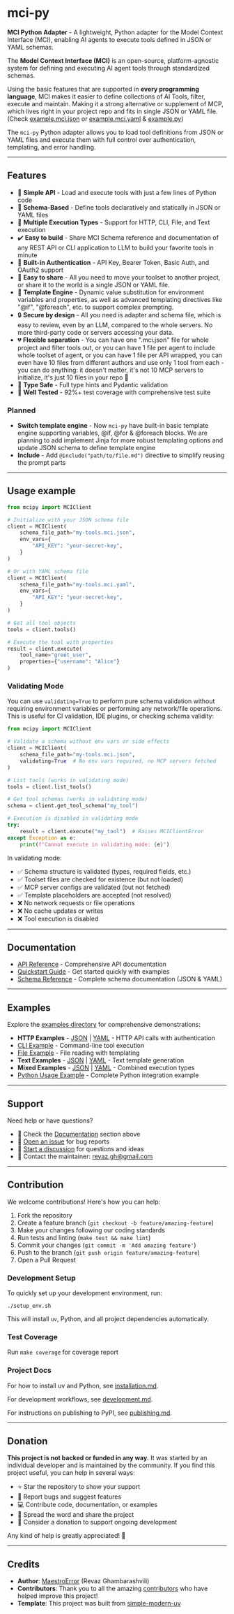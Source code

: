 # mci-py

**MCI Python Adapter** - A lightweight, Python adapter for the Model Context Interface (MCI), enabling AI agents to execute tools defined in JSON or YAML schemas.

The **Model Context Interface (MCI)** is an open-source, platform-agnostic system for defining and executing AI agent tools through standardized schemas.

Using the basic features that are supported in **every programming language**, MCI makes it easier to define collections of AI Tools, filter, execute and maintain. Making it a strong alternative or supplement of MCP, which lives right in your project repo and fits in single JSON or YAML file. (Check [example.mci.json](https://github.com/Model-Context-Interface/mci-py/blob/main/example.mci.json) or [example.mci.yaml](https://github.com/Model-Context-Interface/mci-py/blob/main/example.mci.yaml) & [example.py](https://github.com/Model-Context-Interface/mci-py/blob/main/example.py))

The `mci-py` Python adapter allows you to load tool definitions from JSON or YAML files and execute them with full control over authentication, templating, and error handling.

---

## Features

- 🚀 **Simple API** - Load and execute tools with just a few lines of Python code
- 📝 **Schema-Based** - Define tools declaratively and statically in JSON or YAML files
- 🔄 **Multiple Execution Types** - Support for HTTP, CLI, File, and Text execution
- ✔️ **Easy to build** - Share MCI Schema reference and documentation of any REST API or CLI application to LLM to build your favorite tools in minute
- 🔐 **Built-in Authentication** - API Key, Bearer Token, Basic Auth, and OAuth2 support
- 🔁 **Easy to share** - All you need to move your toolset to another project, or share it to the world is a single JSON or YAML file.
- 🎯 **Template Engine** - Dynamic value substitution for environment variables and properties, as well as advanced templating directives like "@if", "@foreach", etc. to support complex prompting.
- 🔒 **Secure by design** - All you need is adapter and schema file, which is easy to review, even by an LLM, compared to the whole servers. No more third-party code or servers accessing your data.
- 💔 **Flexible separation** - You can have one ".mci.json" file for whole project and filter tools out, or you can have 1 file per agent to include whole toolset of agent, or you can have 1 file per API wrapped, you can even have 10 files from different authors and use only 1 tool from each - you can do anything: it doesn't matter, it's not 10 MCP servers to initialize, it's just 10 files in your repo 🤷
- 🎨 **Type Safe** - Full type hints and Pydantic validation
- 🧪 **Well Tested** - 92%+ test coverage with comprehensive test suite

### Planned

- **Switch template engine** - Now `mci-py` have built-in basic template engine supporting variables, @if, @for & @foreach blocks. We are planning to add implement Jinja for more robust templating options and update JSON schema to define template engine
- **Include** - Add `@include("path/to/file.md")` directive to simplify reusing the prompt parts

---

## Usage example

```python
from mcipy import MCIClient

# Initialize with your JSON schema file
client = MCIClient(
    schema_file_path="my-tools.mci.json",
    env_vars={
        "API_KEY": "your-secret-key",
    }
)

# Or with YAML schema file
client = MCIClient(
    schema_file_path="my-tools.mci.yaml",
    env_vars={
        "API_KEY": "your-secret-key",
    }
)

# Get all tool objects
tools = client.tools()

# Execute the tool with properties
result = client.execute(
    tool_name="greet_user",
    properties={"username": "Alice"}
)

```

### Validating Mode

You can use `validating=True` to perform pure schema validation without requiring environment variables or performing any network/file operations. This is useful for CI validation, IDE plugins, or checking schema validity:

```python
from mcipy import MCIClient

# Validate a schema without env vars or side effects
client = MCIClient(
    schema_file_path="my-tools.mci.json",
    validating=True  # No env vars required, no MCP servers fetched
)

# List tools (works in validating mode)
tools = client.list_tools()

# Get tool schemas (works in validating mode)
schema = client.get_tool_schema("my_tool")

# Execution is disabled in validating mode
try:
    result = client.execute("my_tool")  # Raises MCIClientError
except Exception as e:
    print(f"Cannot execute in validating mode: {e}")
```

In validating mode:
- ✅ Schema structure is validated (types, required fields, etc.)
- ✅ Toolset files are checked for existence (but not loaded)
- ✅ MCP server configs are validated (but not fetched)
- ✅ Template placeholders are accepted (not resolved)
- ❌ No network requests or file operations
- ❌ No cache updates or writes
- ❌ Tool execution is disabled

---

## Documentation

- [API Reference](docs/api_reference.md) - Comprehensive API documentation
- [Quickstart Guide](docs/quickstart.md) - Get started quickly with examples
- [Schema Reference](docs/schema_reference.md) - Complete schema documentation (JSON & YAML)

---

## Examples

Explore the [examples directory](./examples/) for comprehensive demonstrations:

- **HTTP Examples** - [JSON](./examples/http_example.json) | [YAML](./examples/http_example.yaml) - HTTP API calls with authentication
- [CLI Example](./examples/cli_example.json) - Command-line tool execution
- [File Example](./examples/file_example.json) - File reading with templating
- **Text Examples** - [JSON](./examples/text_example.json) | [YAML](./examples/text_example.yaml) - Text template generation
- **Mixed Examples** - [JSON](./examples/mixed_example.json) | [YAML](./examples/mixed_example.yaml) - Combined execution types
- [Python Usage Example](./examples/example_usage.py) - Complete Python integration example

---

## Support

Need help or have questions?

- 📖 Check the [Documentation](#documentation) section above
- 🐛 [Open an issue](https://github.com/Model-Context-Interface/mci-py/issues) for bug reports
- 💬 [Start a discussion](https://github.com/Model-Context-Interface/mci-py/discussions) for questions and ideas
- 📧 Contact the maintainer: revaz.gh@gmail.com

---

## Contribution

We welcome contributions! Here's how you can help:

1. Fork the repository
2. Create a feature branch (`git checkout -b feature/amazing-feature`)
3. Make your changes following our coding standards
4. Run tests and linting (`make test && make lint`)
5. Commit your changes (`git commit -m 'Add amazing feature'`)
6. Push to the branch (`git push origin feature/amazing-feature`)
7. Open a Pull Request

### Development Setup

To quickly set up your development environment, run:

```shell
./setup_env.sh
```

This will install `uv`, Python, and all project dependencies automatically.

### Test Coverage

Run `make coverage` for coverage report

### Project Docs

For how to install uv and Python, see [installation.md](installation.md).

For development workflows, see [development.md](development.md).

For instructions on publishing to PyPI, see [publishing.md](publishing.md).

---

## Donation

**This project is not backed or funded in any way.** It was started by an individual developer and is maintained by the community. If you find this project useful, you can help in several ways:

- ⭐ Star the repository to show your support
- 🐛 Report bugs and suggest features
- 💻 Contribute code, documentation, or examples
- 📢 Spread the word and share the project
- 💝 Consider a donation to support ongoing development

Any kind of help is greatly appreciated! 🙏

---

## Credits

- **Author**: [MaestroError](https://github.com/MaestroError) (Revaz Ghambarashvili)
- **Contributors**: Thank you to all the amazing [contributors](https://github.com/Model-Context-Interface/mci-py/graphs/contributors) who have helped improve this project!
- **Template**: This project was built from [simple-modern-uv](https://github.com/jlevy/simple-modern-uv)
